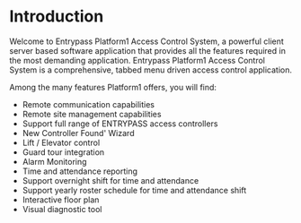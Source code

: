 # Introduction

Welcome to Entrypass Platform1 Access Control System, a powerful client server based software application that provides all the features required in the most demanding application. Entrypass Platform1 Access Control System is a comprehensive, tabbed menu driven access control application.

Among the many features Platform1 offers, you will find:

* Remote communication capabilities
* Remote site management capabilities
* Support full range of ENTRYPASS access controllers
* New Controller Found' Wizard
* Lift / Elevator control
* Guard tour integration
* Alarm Monitoring
* Time and attendance reporting
* Support overnight shift for time and attendance
* Support yearly roster schedule for time and attendance shift
* Interactive floor plan
* Visual diagnostic tool

